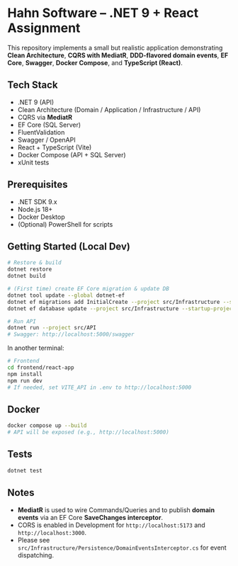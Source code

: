 # Hahn Software – .NET 9 + React Assignment

This repository implements a small but realistic application demonstrating **Clean Architecture**, **CQRS with MediatR**, **DDD-flavored domain events**, **EF Core**, **Swagger**, **Docker Compose**, and **TypeScript (React)**.

## Tech Stack
- .NET 9 (API)
- Clean Architecture (Domain / Application / Infrastructure / API)
- CQRS via **MediatR**
- EF Core (SQL Server)
- FluentValidation
- Swagger / OpenAPI
- React + TypeScript (Vite)
- Docker Compose (API + SQL Server)
- xUnit tests

## Prerequisites
- .NET SDK 9.x
- Node.js 18+
- Docker Desktop
- (Optional) PowerShell for scripts

## Getting Started (Local Dev)

```bash
# Restore & build
dotnet restore
dotnet build

# (First time) create EF Core migration & update DB
dotnet tool update --global dotnet-ef
dotnet ef migrations add InitialCreate --project src/Infrastructure --startup-project src/API --output-dir Persistence/Migrations
dotnet ef database update --project src/Infrastructure --startup-project src/API

# Run API
dotnet run --project src/API
# Swagger: http://localhost:5000/swagger
```

In another terminal:
```bash
# Frontend
cd frontend/react-app
npm install
npm run dev
# If needed, set VITE_API in .env to http://localhost:5000
```

## Docker
```bash
docker compose up --build
# API will be exposed (e.g., http://localhost:5000)
```

## Tests
```bash
dotnet test
```

## Notes
- **MediatR** is used to wire Commands/Queries and to publish **domain events** via an EF Core **SaveChanges interceptor**.
- CORS is enabled in Development for `http://localhost:5173` and `http://localhost:3000`.
- Please see `src/Infrastructure/Persistence/DomainEventsInterceptor.cs` for event dispatching.
